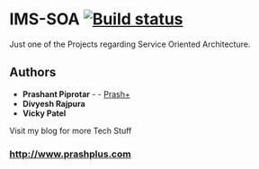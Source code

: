 # IMS-SOA [![Build status](https://ci.appveyor.com/api/projects/status/kjbq8j6ew9f0uj96/branch/master?svg=true)](https://ci.appveyor.com/project/prashplus/ims-soa)

Just one of the Projects regarding Service Oriented Architecture.


## Authors

* **Prashant Piprotar** - - [Prash+](https://github.com/prashplus)
* **Divyesh Rajpura**
* **Vicky Patel**


Visit my blog for more Tech Stuff
### http://www.prashplus.com
